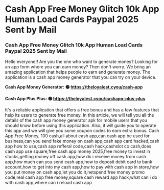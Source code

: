 # Cash App Free Money Glitch 10k App Human Load Cards Paypal 2025 Sent by Mail

### Cash App Free Money Glitch 10k App Human Load Cards Paypal 2025 Sent by Mail

Hello everyone!! Are you the one who want to generate money? Looking for an app form where you can earn money? Then don't worry. We bring an amazing application that helps people to earn and generate money. The application is a cash app money generator that you can try on your device.

<strong>Cash App Money Generator: 🟢 https://theloyalest.cyou/cash-app</strong>

<strong>Cash App Plus Plus: 🟢 https://theloyalest.cyou/cashapp-plus-plus</strong>

It's a reliable application that offers a free bonus and has a few features that help its users to generate free money. In this article, we will tell you all the details of the cash app money generator apk for mobile users that you should know before using this application. Also, it will guide you to operate this app and we will give you some coupon codes to earn extra bonus. Cash App Free Money, 100 cash,all about cash app,can cash app be used for business,can you send fake money on cash app,cash app card hacked,cash app how to use,cash app refferal code,cash hack,cashslot co cash,does cash app use square,free cash app money 2025,free money to invest in stocks,getting money off cash app,how do i receive money from cash app,how much can you send cash app,how to deposit debit card to bank account,how to get into my cash app,how to pay with cash app in store,how you put money on cash app,let you do it,netspend free money promo code,real cash app free money,square cash reward app hack,what can i do with cash app,where can i reload cash app
